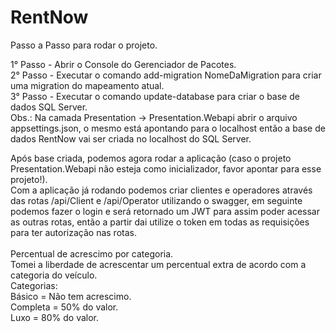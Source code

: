 # RentNow

Passo a Passo para rodar o projeto.

  1° Passo - Abrir o Console do Gerenciador de Pacotes. <br>
  2° Passo - Executar o comando add-migration NomeDaMigration para criar uma migration do mapeamento atual. <br>
  3° Passo - Executar o comando update-database para criar o base de dados SQL Server. <br>
  Obs.: Na camada Presentation -> Presentation.Webapi abrir o arquivo appsettings.json, o mesmo está apontando para o localhost 
  então a base de dados RentNow vai ser criada no localhost do SQL Server.
  
  Após base criada, podemos agora rodar a aplicação (caso o projeto Presentation.Webapi não esteja como inicializador, favor apontar para esse projeto!). <br>
  Com a aplicação já rodando podemos criar clientes e operadores através das rotas /api/Client e /api/Operator utilizando o swagger, em seguinte podemos
  fazer o login e será retornado um JWT para assim poder acessar as outras rotas, então a partir dai utilize o token em todas as requisições para ter 
  autorização nas rotas.
<br><br>
Percentual de acrescimo por categoria.<br>
Tomei a liberdade de acrescentar um percentual extra de acordo com a categoria do veículo. <br>
Categorias: <br>
    Básico = Não tem acrescimo. <br>
    Completa = 50% do valor. <br>
    Luxo = 80% do valor.
      
